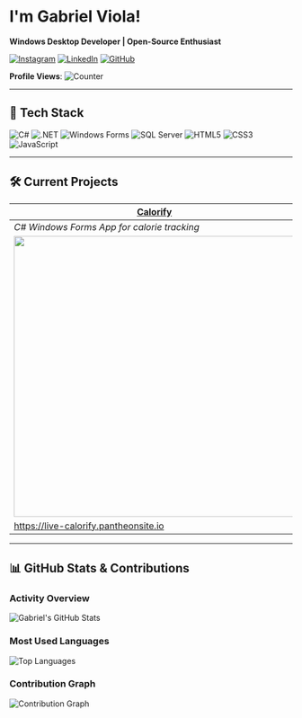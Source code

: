 # I'm Gabriel Viola!  
**Windows Desktop Developer | Open-Source Enthusiast**  

[![Instagram](https://img.shields.io/badge/Instagram-@_.gabriieel__-E4405F?logo=instagram)](https://instagram.com/_.gabriieel__)  [![LinkedIn](https://img.shields.io/badge/LinkedIn-Gabriel_Viola-0A66C2?logo=linkedin)](https://linkedin.com/in/Gabriel_Viola)  [![GitHub](https://img.shields.io/badge/GitHub-L31RB4-181717?logo=github)](https://github.com/L31RB4) 
 


**Profile Views**: ![Counter](https://komarev.com/ghpvc/?username=L31RB4&color=blue)  

---

## 🔧 Tech Stack  
![C#](https://img.shields.io/badge/C%23-239120?logo=c-sharp&logoColor=white) 
![.NET](https://img.shields.io/badge/.NET-512BD4?logo=.net&logoColor=white) 
![Windows Forms](https://img.shields.io/badge/Windows_Forms-0078D6?logo=windows&logoColor=white) 
![SQL Server](https://img.shields.io/badge/SQL_Server-CC2927?logo=microsoft-sql-server&logoColor=white) 
![HTML5](https://img.shields.io/badge/HTML5-E34F26?logo=html5&logoColor=white) 
![CSS3](https://img.shields.io/badge/CSS3-1572B6?logo=css3&logoColor=white)
![JavaScript](https://img.shields.io/badge/JavaScript-F7DF1E?logo=javascript&logoColor=black)

---

## 🛠️ Current Projects  
| [**Calorify**](https://github.com/L31RB4/Calorify) | [**Porsche Site**](https://github.com/Crias-Dev/Porsche-site) |
|---------------------------------------------------|---------------------------------------------------|  
| *C# Windows Forms App for calorie tracking* | *A little bit of porsche history* | 
| <img src="https://github.com/user-attachments/assets/333dcc7c-eacd-4a98-8c95-28f076249720" width="500"> | <img src="https://github.com/user-attachments/assets/f5f10acd-6fcd-4e7f-9878-d7b53fc942c0" width="500">|
|https://live-calorify.pantheonsite.io|https://crias-dev.github.io/Porsche-site/index.html|  

---

## 📊 GitHub Stats & Contributions  

### Activity Overview  
![Gabriel's GitHub Stats](https://github-readme-stats.vercel.app/api?username=L31RB4&show_icons=true&theme=dark&hide_border=true&count_private=true)  

### Most Used Languages  
![Top Languages](https://github-readme-stats.vercel.app/api/top-langs/?username=L31RB4&layout=compact&theme=dark&hide_border=true)  

### Contribution Graph  
![Contribution Graph](https://github-readme-activity-graph.vercel.app/graph?username=L31RB4&theme=dracula)  
